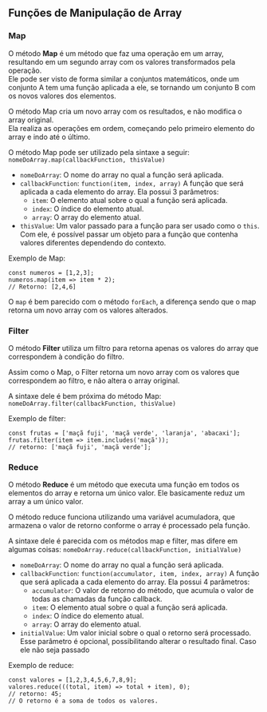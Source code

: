 ## Funções de Manipulação de Array

### Map

O método **Map** é um método que faz uma operação em um array, resultando em um segundo array com os valores transformados pela operação.  
Ele pode ser visto de forma similar a conjuntos matemáticos, onde um conjunto A tem uma função aplicada a ele, se tornando um conjunto B com os novos valores dos elementos.

O método Map cria um novo array com os resultados, e não modifica o array original.  
Ela realiza as operações em ordem, começando pelo primeiro elemento do array e indo até o último.

O método Map pode ser utilizado pela sintaxe a seguir: `nomeDoArray.map(callbackFunction, thisValue)`
- `nomeDoArray`: O nome do array no qual a função será aplicada.
- `callbackFunction`: `function(item, index, array)` A função que será aplicada a cada elemento do array. Ela possui 3 parâmetros:
    - `item`: O elemento atual sobre o qual a função será aplicada.
    - `index`: O índice do elemento atual.
    - `array`: O array do elemento atual.
- `thisValue`: Um valor passado para a função para ser usado como o `this`. Com ele, é possível passar um objeto para a função que contenha valores diferentes dependendo do contexto.

Exemplo de Map:
```
const numeros = [1,2,3];
numeros.map(item => item * 2);
// Retorno: [2,4,6]
```

O `map` é bem parecido com o método `forEach`, a diferença sendo que o map retorna um novo array com os valores alterados.

### Filter

O método **Filter** utiliza um filtro para retorna apenas os valores do array que correspondem à condição do filtro.

Assim como o Map, o Filter retorna um novo array com os valores que correspondem ao filtro, e não altera o array original.

A sintaxe dele é bem próxima do método Map: `nomeDoArray.filter(callbackFunction, thisValue)`

Exemplo de filter:
```
const frutas = ['maçã fuji', 'maçã verde', 'laranja', 'abacaxi'];
frutas.filter(item => item.includes('maçã'));
// retorno: ['maçã fuji', 'maçã verde'];
```

### Reduce

O método **Reduce** é um método que executa uma função em todos os elementos do array e retorna um único valor. Ele basicamente reduz um array a um único valor.

O método reduce funciona utilizando uma variável acumuladora, que armazena o valor de retorno conforme o array é processado pela função.

A sintaxe dele é parecida com os métodos map e filter, mas difere em algumas coisas: `nomeDoArray.reduce(callbackFunction, initialValue)`
- `nomeDoArray`: O nome do array no qual a função será aplicada.
- `callbackFunction`: `function(accumulator, item, index, array)` A função que será aplicada a cada elemento do array. Ela possui 4 parâmetros:
    - `accumulator`: O valor de retorno do método, que acumula o valor de todas as chamadas da função callback.
    - `item`: O elemento atual sobre o qual a função será aplicada.
    - `index`: O índice do elemento atual.
    - `array`: O array do elemento atual.
- `initialValue`: Um valor inicial sobre o qual o retorno será processado. Esse parâmetro é opcional, possibilitando alterar o resultado final. Caso ele não seja passado

Exemplo de reduce:
```
const valores = [1,2,3,4,5,6,7,8,9];
valores.reduce(((total, item) => total + item), 0);
// retorno: 45;
// O retorno é a soma de todos os valores.
```
